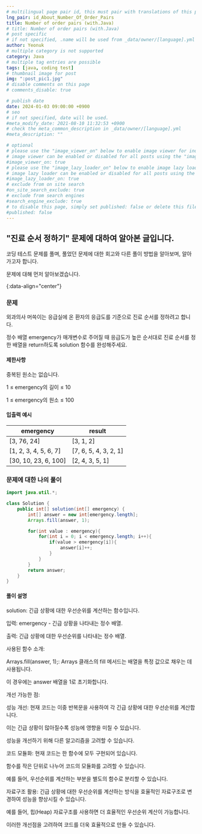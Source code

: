 ```yaml
---
# multilingual page pair id, this must pair with translations of this page. (This name must be unique)
lng_pair: id_About_Number_Of_Order_Pairs
title: Number of order pairs (with.Java)
# title: Number of order pairs (with.Java)
# post specific
# if not specified, .name will be used from _data/owner/[language].yml
author: Yeonuk
# multiple category is not supported
category: Java
# multiple tag entries are possible
tags: [java, coding test]
# thumbnail image for post
img: ":post_pic1.jpg"
# disable comments on this page
# comments_disable: true

# publish date
date: 2024-01-03 09:00:00 +0900
# seo
# if not specified, date will be used.
#meta_modify_date: 2021-08-10 11:32:53 +0900
# check the meta_common_description in _data/owner/[language].yml
#meta_description: ""

# optional
# please use the "image_viewer_on" below to enable image viewer for individual pages or posts (_posts/ or [language]/_posts folders).
# image viewer can be enabled or disabled for all posts using the "image_viewer_posts: true" setting in _data/conf/main.yml.
#image_viewer_on: true
# please use the "image_lazy_loader_on" below to enable image lazy loader for individual pages or posts (_posts/ or [language]/_posts folders).
# image lazy loader can be enabled or disabled for all posts using the "image_lazy_loader_posts: true" setting in _data/conf/main.yml.
#image_lazy_loader_on: true
# exclude from on site search
#on_site_search_exclude: true
# exclude from search engines
#search_engine_exclude: true
# to disable this page, simply set published: false or delete this file
#published: false
---
```


<!-- outline-start -->

## "진료 순서 정하기" 문제에 대하여 알아본 글입니다.

코딩 테스트 문제를 풀며, 풀었던 문제에 대한 회고와 다른 풀이 방법을 알아보며, 알아가고자 합니다.

문제에 대해 먼저 알아보겠습니다.

{:data-align="center"}

<!-- outline-end -->

### 문제

외과의사 머쓱이는 응급실에 온 환자의 응급도를 기준으로 진료 순서를 정하려고 합니다.

정수 배열 emergency가 매개변수로 주어질 때 응급도가 높은 순서대로 진료 순서를 정한 배열을 return하도록 solution 함수를 완성해주세요.

#### 제한사항

중복된 원소는 없습니다.

1 ≤ emergency의 길이 ≤ 10

1 ≤ emergency의 원소 ≤ 100

#### 입출력 예시

| emergency             | result                |
| --------------------- | --------------------- |
| [3, 76, 24]           | [3, 1, 2]             |
| [1, 2, 3, 4, 5, 6, 7] | [7, 6, 5, 4, 3, 2, 1] |
| [30, 10, 23, 6, 100]  | [2, 4, 3, 5, 1]       |

### 문제에 대한 나의 풀이

```java
import java.util.*;

class Solution {
    public int[] solution(int[] emergency) {
        int[] answer = new int[emergency.length];
        Arrays.fill(answer, 1);

        for(int value : emergency){
            for(int i = 0; i < emergency.length; i++){
                if(value > emergency[i]){
                    answer[i]++;
                }
            }
        }
        return answer;
    }
}
```

#### 풀이 설명

solution: 긴급 상황에 대한 우선순위를 계산하는 함수입니다.

입력: emergency - 긴급 상황을 나타내는 정수 배열.

출력: 긴급 상황에 대한 우선순위를 나타내는 정수 배열.

사용된 함수 소개:

Arrays.fill(answer, 1);: Arrays 클래스의 fill 메서드는 배열을 특정 값으로 채우는 데 사용됩니다.

이 경우에는 answer 배열을 1로 초기화합니다.

개선 가능한 점:

성능 개선: 현재 코드는 이중 반복문을 사용하여 각 긴급 상황에 대한 우선순위를 계산합니다.

이는 긴급 상황이 많아질수록 성능에 영향을 미칠 수 있습니다.

성능을 개선하기 위해 다른 알고리즘을 고려할 수 있습니다.

코드 모듈화: 현재 코드는 한 함수에 모두 구현되어 있습니다.

함수를 작은 단위로 나누어 코드의 모듈화를 고려할 수 있습니다.

예를 들어, 우선순위를 계산하는 부분을 별도의 함수로 분리할 수 있습니다.

자료구조 활용: 긴급 상황에 대한 우선순위를 계산하는 방식을 효율적인 자료구조로 변경하여 성능을 향상시킬 수 있습니다.

예를 들어, 힙(Heap) 자료구조를 사용하면 더 효율적인 우선순위 계산이 가능합니다.

이러한 개선점을 고려하여 코드를 더욱 효율적으로 만들 수 있습니다.
